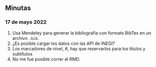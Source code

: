 ## Minutas

### 17 de mayo 2022

1. Usa Mendeley para generar la bibliografía con formato BibTex en un archivo `.bib`.
2. ¿Es posible cargar los datos con las API de INEGI?
3. Los marcadores de nivel, #, hay que reservarlos para los títulos y subtítulos
4. No me fue posible correr el RMD. 